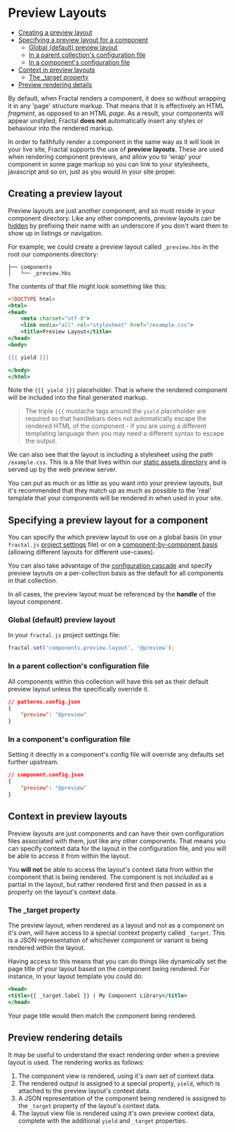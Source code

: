 # Preview Layouts

<!-- START doctoc generated TOC please keep comment here to allow auto update -->
<!-- DON'T EDIT THIS SECTION, INSTEAD RE-RUN doctoc TO UPDATE -->


- [Creating a preview layout](#creating-a-preview-layout)
- [Specifying a preview layout for a component](#specifying-a-preview-layout-for-a-component)
  - [Global (default) preview layout](#global-default-preview-layout)
  - [In a parent collection's configuration file](#in-a-parent-collections-configuration-file)
  - [In a component's configuration file](#in-a-components-configuration-file)
- [Context in preview layouts](#context-in-preview-layouts)
  - [The _target property](#the-_target-property)
- [Preview rendering details](#preview-rendering-details)

<!-- END doctoc generated TOC please keep comment here to allow auto update -->

By default, when Fractal renders a component, it does so without wrapping it in any 'page' structure markup. That means that it is effectively an HTML *fragment*, as opposed to an HTML *page*. As a result, your components will appear unstyled; Fractal **does not** automatically insert any styles or behaviour into the rendered markup.

In order to faithfully render a component in the same way as it will look in your live site, Fractal supports the use of **preview layouts**. These are used when rendering component previews, and allow you to 'wrap' your component in some page markup so you can link to your stylesheets, javascript and so on, just as you would in your site proper.

## Creating a preview layout

Preview layouts are just another component, and so must reside in your component directory. Like any other components, preview layouts can be [hidden](/docs/components/tips.md#hiding-components) by prefixing their name with an underscore if you don't want them to show up in listings or navigation.

For example, we could create a preview layout called `_preview.hbs` in the root our components directory:

```
├── components
│   └── _preview.hbs
```

The contents of that file might look something like this:

```handlebars
<!DOCTYPE html>
<html>
<head>
    <meta charset="utf-8">
    <link media="all" rel="stylesheet" href="/example.css">
    <title>Preview Layout</title>
</head>
<body>

{{{ yield }}}

</body>
</html>
```

Note the `{{{ yield }}}` placeholder. That is where the rendered component will be included into the final generated markup.

> The triple `{{{` mustache tags around the `yield` placeholder are required so that handlebars does not automatically escape the rendered HTML of the component - if you are using a different templating language then you may need a different syntax to escape the output.

We can also see that the layout is including a stylesheet using the path `/example.css`. This is a file that lives within our [static assets directory](/docs/project-settings.md#static-assets-path) and is served up by the web preview server.

You can put as much or as little as you want into your preview layouts, but it's recommended that they match up as much as possible to the 'real' template that your components will be rendered in when used in your site.

## Specifying a preview layout for a component

You can specify the which preview layout to use on a global basis (in your `fractal.js` [project settings](/docs/project-settings.md) file) or on a [component-by-component basis](/docs/components/configuration.md#preview) (allowing different layouts for different use-cases).

You can also take advantage of the [configuration cascade](/docs/configuration-files.md#configuration-inheritance) and specify preview layouts on a per-collection basis as the default for all components in that collection.

In all cases, the preview layout must be referenced by the **handle** of the layout component.

### Global (default) preview layout

In your `fractal.js` project settings file:

```js
fractal.set('components.preview.layout', '@preview');
```

### In a parent collection's configuration file

All components within this collection will have this set as their default preview layout unless the specifically override it.

```json
// patterns.config.json
{
	"preview": "@preview"
}
```
### In a component's configuration file

Setting it directly in a component's config file will override any defaults set further upstream.

```json
// component.config.json
{
	"preview": "@preview"
}
```

## Context in preview layouts

Preview layouts are just components and can have their own configuration files associated with them, just like any other components. That means you can specify context data for the layout in the configuration file, and you will be able to access it from within the layout.

You **will not** be able to access the layout's context data from within the component that is being rendered. The component is not *included* as a partial in the layout, but rather rendered first and then passed in as a property on the layout's context data.

### The _target property

The preview layout, when rendered as a layout and not as a component on it's own, will have access to a special context property called `_target`. This is a JSON representation of whichever component or variant is being rendered within the layout.

Having access to this means that you can do things like dynamically set the page title of your layout based on the component being rendered. For instance, in your layout template you could do:

```handlebars
<head>
<title>{{ _target.label }} | My Component Library</title>
</head>
```
Your page title would then match the component being rendered.

## Preview rendering details

It may be useful to understand the exact rendering order when a preview layout is used. The rendering works as follows:

1. The component view is rendered, using it's own set of context data.
2. The rendered output is assigned to a special property, `yield`, which is attached to the preview layout's context data.
3. A JSON representation of the component being rendered is assigned to the `_target` property of the layout's context data.
4. The layout view file is rendered using it's own preview context data, complete with the additional `yield` and `_target` properties.
